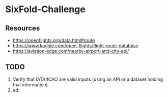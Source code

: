 # SixFold-Challenge

## Resources

- <https://openflights.org/data.html#route>
- <https://www.kaggle.com/open-flights/flight-route-database>
- <https://aviation-edge.com/nearby-airport-and-city-api/>

## TODO

1. Verify that IATA/ICAO are valid inputs (using an API or a dataset holding that information)
2. ad
